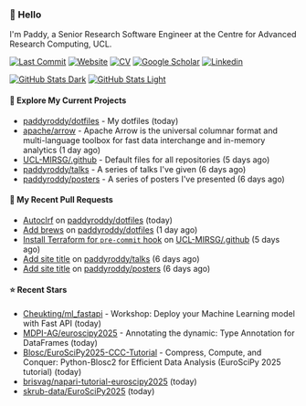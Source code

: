 ### 👋 Hello

I'm Paddy, a Senior Research Software Engineer at the Centre for Advanced
Research Computing, UCL.

[![Last Commit](https://img.shields.io/github/last-commit/paddyroddy/paddyroddy/main?label=updated)](https://github.com/paddyroddy)
[![Website](https://img.shields.io/badge/GitHub%20Pages-222?logo=githubpages&logoColor=fff&style=for-the-badge&style=flat)](https://paddyroddy.github.io)
[![CV](https://img.shields.io/badge/CV-PDF-pink.svg)](https://paddyroddy.github.io/cv)
[![Google Scholar](https://img.shields.io/badge/Google%20Scholar-4285F4?logo=googlescholar&logoColor=fff&style=for-the-badge&style=flat)](https://scholar.google.com/citations?user=OFigHUwAAAAJ)
[![Linkedin](https://img.shields.io/badge/LinkedIn-0A66C2?logo=linkedin&logoColor=fff&style=for-the-badge&style=flat)](https://www.linkedin.com/in/patrickjamesroddy)

[![GitHub Stats Dark](https://github-readme-stats-paddyroddy.vercel.app/api?username=paddyroddy&disable_animations=true&hide_border=true&hide_title=true&include_all_commits=true&rank_icon=github&show=prs_merged,reviews&show_icons=true&theme=tokyonight)](https://github.com/paddyroddy/paddyroddy#gh-dark-mode-only)
[![GitHub Stats Light](https://github-readme-stats-paddyroddy.vercel.app/api?username=paddyroddy&disable_animations=true&hide_border=true&hide_title=true&include_all_commits=true&rank_icon=github&show=prs_merged,reviews&show_icons=true&theme=default)](https://github.com/paddyroddy/paddyroddy#gh-light-mode-only)

#### 👷 Explore My Current Projects

- [paddyroddy/dotfiles](https://github.com/paddyroddy/dotfiles) - My dotfiles
  (today)
- [apache/arrow](https://github.com/apache/arrow) - Apache Arrow is the universal columnar format and multi-language toolbox for fast data interchange and in-memory analytics
  (1 day ago)
- [UCL-MIRSG/.github](https://github.com/UCL-MIRSG/.github) - Default files for all repositories
  (5 days ago)
- [paddyroddy/talks](https://github.com/paddyroddy/talks) - A series of talks I&#39;ve given
  (6 days ago)
- [paddyroddy/posters](https://github.com/paddyroddy/posters) - A series of posters I&#39;ve presented
  (6 days ago)

#### 🔨 My Recent Pull Requests

- [Autoclrf](https://github.com/paddyroddy/dotfiles/pull/98) on [paddyroddy/dotfiles](https://github.com/paddyroddy/dotfiles)
  (today)
- [Add brews](https://github.com/paddyroddy/dotfiles/pull/97) on [paddyroddy/dotfiles](https://github.com/paddyroddy/dotfiles)
  (1 day ago)
- [Install Terraform for `pre-commit` hook](https://github.com/UCL-MIRSG/.github/pull/198) on [UCL-MIRSG/.github](https://github.com/UCL-MIRSG/.github)
  (5 days ago)
- [Add site title](https://github.com/paddyroddy/talks/pull/109) on [paddyroddy/talks](https://github.com/paddyroddy/talks)
  (6 days ago)
- [Add site title](https://github.com/paddyroddy/posters/pull/15) on [paddyroddy/posters](https://github.com/paddyroddy/posters)
  (6 days ago)

#### ⭐ Recent Stars

- [Cheukting/ml_fastapi](https://github.com/Cheukting/ml_fastapi) - Workshop: Deploy your Machine Learning model with Fast API
  (today)
- [MDPI-AG/euroscipy2025](https://github.com/MDPI-AG/euroscipy2025) - Annotating the dynamic: Type Annotation for DataFrames
  (today)
- [Blosc/EuroSciPy2025-CCC-Tutorial](https://github.com/Blosc/EuroSciPy2025-CCC-Tutorial) - Compress, Compute, and Conquer: Python-Blosc2 for Efficient Data Analysis (EuroSciPy 2025 tutorial)
  (today)
- [brisvag/napari-tutorial-euroscipy2025](https://github.com/brisvag/napari-tutorial-euroscipy2025)
  (today)
- [skrub-data/EuroSciPy2025](https://github.com/skrub-data/EuroSciPy2025)
  (today)
